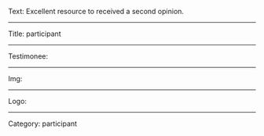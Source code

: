 Text: Excellent resource to received a second opinion.

----

Title: participant

----

Testimonee:

----

Img:

----

Logo:

----

Category: participant
